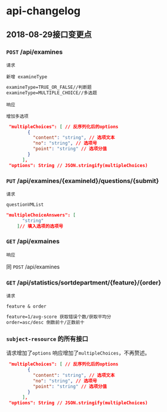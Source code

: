 # api-changelog

## 2018-08-29接口变更点

### `POST` /api/examines

``请求``

``新增 examineType``

```txt
examineType=TRUE_OR_FALSE//判断题
examineType=MULTIPLE_CHOICE//多选题

```

```响应```

``增加多选项``

```json
 "multipleChoices": [ // 反序列化后的options
        {
          "content": "string", // 选项文本
          "no": "string", // 选项号
          "point": "string" // 选项分值
        }
      ],
 "options": String // JSON.stringify(multipleChoices)
```

### `PUT` /api/examines/{examineId}/questions/{submit}

```请求```

``questionVMList``

```json
"multipleChoiceAnswers": [
      "string"
    ]// 填入选项的选项号
```

### `GET` /api/exmaines

```响应```

同 `POST` /api/examines

### `GET` /api/statistics/sortdepartment/{feature}/{order}

```请求```

``feature & order``

```txt
feature=1/avg-score 获取错误个数/获取平均分
order=asc/desc 倒数前十/正数前十
```

### `subject-resource` 的所有接口

请求增加了`options`
响应增加了`multipleChoices`，不再赘述。

```json
 "multipleChoices": [ // 反序列化后的options
        {
          "content": "string", // 选项文本
          "no": "string", // 选项号
          "point": "string" // 选项分值
        }
      ],
 "options": String // JSON.stringify(multipleChoices)
```